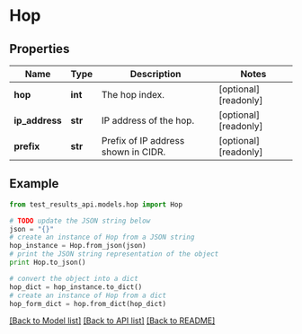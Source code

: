 # Hop


## Properties
Name | Type | Description | Notes
------------ | ------------- | ------------- | -------------
**hop** | **int** | The hop index. | [optional] [readonly] 
**ip_address** | **str** | IP address of the hop. | [optional] [readonly] 
**prefix** | **str** | Prefix of IP address shown in CIDR. | [optional] [readonly] 

## Example

```python
from test_results_api.models.hop import Hop

# TODO update the JSON string below
json = "{}"
# create an instance of Hop from a JSON string
hop_instance = Hop.from_json(json)
# print the JSON string representation of the object
print Hop.to_json()

# convert the object into a dict
hop_dict = hop_instance.to_dict()
# create an instance of Hop from a dict
hop_form_dict = hop.from_dict(hop_dict)
```
[[Back to Model list]](../README.md#documentation-for-models) [[Back to API list]](../README.md#documentation-for-api-endpoints) [[Back to README]](../README.md)


